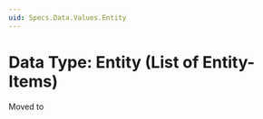 ```yaml
---
uid: Specs.Data.Values.Entity
---
```

# Data Type: Entity (List of Entity-Items)

Moved to [](xref:Basics.Data.Fields.Entity)